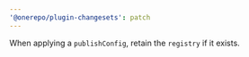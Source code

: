 ```yaml
---
'@onerepo/plugin-changesets': patch
---
```


When applying a `publishConfig`, retain the `registry` if it exists.
